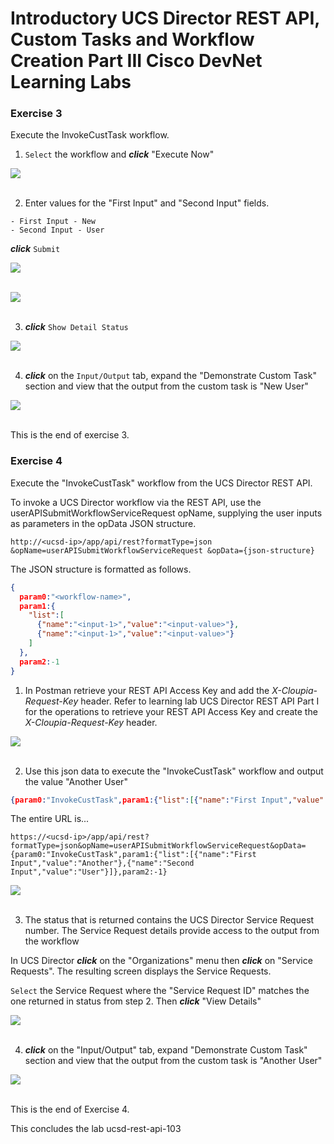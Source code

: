 # Introductory UCS Director REST API, Custom Tasks and Workflow Creation Part III Cisco DevNet Learning Labs

### Exercise 3
Execute the InvokeCustTask workflow.

  1. `Select` the workflow and <strong>*click*</strong> "Execute Now"

  ![](/posts/files/ucsd-rest-api-103/assets/images/ucsd-rest-api-103-19.jpg)<br/><br/>

  2. Enter values for the "First Input" and "Second Input" fields.

    - First Input - New
    - Second Input - User

  <strong>*click*</strong> `Submit`

  ![](/posts/files/ucsd-rest-api-103/assets/images/ucsd-rest-api-103-20.jpg)<br/><br/>

  ![](/posts/files/ucsd-rest-api-103/assets/images/ucsd-rest-api-103-21.jpg)<br/><br/>

  3. <strong>*click*</strong> `Show Detail Status`

  ![](/posts/files/ucsd-rest-api-103/assets/images/ucsd-rest-api-103-22.jpg)<br/><br/>

  4. <strong>*click*</strong> on the `Input/Output` tab, expand the "Demonstrate Custom Task" section and view that the output from the custom task is "New User"

  ![](/posts/files/ucsd-rest-api-103/assets/images/ucsd-rest-api-103-24.jpg)<br/><br/>

  This is the end of exercise 3.

### Exercise 4
Execute the "InvokeCustTask" workflow from the UCS Director REST API.

To invoke a UCS Director workflow via the REST API, use the userAPISubmitWorkflowServiceRequest opName, supplying the user inputs as parameters in the opData JSON structure.

  `http://<ucsd-ip>/app/api/rest?formatType=json
                 &opName=userAPISubmitWorkflowServiceRequest
                 &opData={json-structure}`

  The JSON structure is formatted as follows.

  ```json
  {
    param0:"<workflow-name>",
    param1:{
      "list":[
        {"name":"<input-1>","value":"<input-value>"},
        {"name":"<input-1>","value":"<input-value>"}
      ]
    },
    param2:-1
}
  ```
  1. In Postman retrieve your REST API Access Key and add the *X-Cloupia-Request-Key* header. Refer to learning lab UCS Director REST API Part I for the operations to retrieve your REST API Access Key and create the *X-Cloupia-Request-Key* header.

  ![](/posts/files/ucsd-rest-api-103/assets/images/ucsd-rest-api-103-25.jpg)<br/><br/>

  2. Use this json data to execute the "InvokeCustTask" workflow and output the value "Another User"

  ```json
  {param0:"InvokeCustTask",param1:{"list":[{"name":"First Input","value":"Another"},{"name":"Second Input","value":"User"}]},param2:-1}
  ```

  The entire URL is...

  `https://<ucsd-ip>/app/api/rest?formatType=json&opName=userAPISubmitWorkflowServiceRequest&opData={param0:"InvokeCustTask",param1:{"list":[{"name":"First Input","value":"Another"},{"name":"Second Input","value":"User"}]},param2:-1}`

  ![](/posts/files/ucsd-rest-api-103/assets/images/ucsd-rest-api-103-26.jpg)<br/><br/>

  3. The status that is returned contains the UCS Director Service Request number. The Service Request details provide access to the output from the workflow

  In UCS Director <strong>*click*</strong> on the "Organizations" menu then <strong>*click*</strong> on "Service Requests". The resulting screen displays the Service Requests.

  `Select` the Service Request where the "Service Request ID" matches the one returned in status from step 2. Then <strong>*click*</strong> "View Details"

  ![](/posts/files/ucsd-rest-api-103/assets/images/ucsd-rest-api-103-27.jpg)<br/><br/>

  4. <strong>*click*</strong> on the "Input/Output" tab, expand "Demonstrate Custom Task" section and view that the output from the custom task is "Another User"

  ![](/posts/files/ucsd-rest-api-103/assets/images/ucsd-rest-api-103-28.jpg)<br/><br/>

  This is the end of Exercise 4.

This concludes the lab ucsd-rest-api-103
